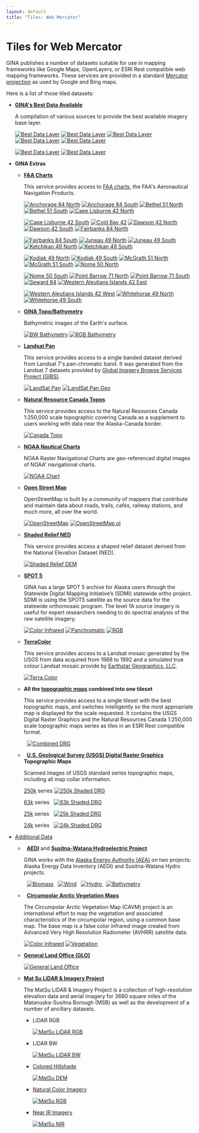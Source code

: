 ```yaml
---
layout: default
title: "Tiles: Web Mercator"
---
```


Tiles for Web Mercator
======================

<link type="text/css" rel="stylesheet" href="merc.stylesheet.css" />

GINA publishes a number of datasets suitable for use in mapping frameworks like Google Maps, OpenLayers, or ESRI Rest compatible web mapping frameworks. These services are provided in a standard [Mercator projection](http://en.wikipedia.org/wiki/Mercator_projection) as used by Google and Bing maps.

Here is a list of those tiled datasets:

- **[GINA's Best Data Available](web_bdl.html)**
    <p class="description">
    A compilation of various sources to provide the best available imagery base layer.
    </p>

    <a href="http://tiles.gina.alaska.edu/tilesrv/info/bdl"><img class="icon"  src="http://tiles.gina.alaska.edu/tiles/bdl/tile/0/0/0" alt="Best Data Layer" hover="Best Data Later"></a>
    <a href="http://tiles.gina.alaska.edu/tilesrv/info/bdl_esri_test"><img class="icon"  src="http://tiles.gina.alaska.edu/tiles/bdl_esri_test/tile/0/0/0" alt="Best Data Layer" hover="Best Data Later ESRI test"></a>
    <a href="http://tiles.gina.alaska.edu/tilesrv/info/bdl_geo"><img class="icon"  src="http://tiles.gina.alaska.edu/tiles/bdl_geo/tile/0/0/0" alt="Best Data Layer" hover="Best Data Later geo"></a>
    <a href="http://tiles.gina.alaska.edu/tilesrv/info/bdl_3573"><img class="icon"  src="http://tiles.gina.alaska.edu/tiles/bdl_3573/tile/0/0/0" alt="Best Data Layer" hover="EPSG 3573"></a>
    <a href="http://tiles.gina.alaska.edu/tilesrv/info/bdl_3574"><img class="icon"  src="http://tiles.gina.alaska.edu/tiles/bdl_3574/tile/0/0/0" alt="Best Data Layer" hover="EPSG 3574"></a>

    <a href="http://tiles.gina.alaska.edu/tilesrv/info/bdl_3575"><img class="icon"  src="http://tiles.gina.alaska.edu/tiles/bdl_3575/tile/0/0/0" alt="Best Data Layer" hover="EPSG 3575"></a>
    <a href="http://tiles.gina.alaska.edu/tilesrv/info/bdl_3576"><img class="icon"  src="http://tiles.gina.alaska.edu/tiles/bdl_3576/tile/0/0/0" alt="Best Data Layer" hover="EPSG 3576"></a>

- **GINA Extras**

    - **[FAA Charts](web_faa_charts.html)**
        <p class="description">
        This service provides access to <a href="http://www.faa.gov/air_traffic/flight_info/aeronav/">FAA charts</a>, the FAA's Aeronautical Navigation Products.
        </p>

        <a href="http://tiles.gina.alaska.edu/tilesrv/info/faa_anchorage_84_north"><img class="icon" src="http://tiles.gina.alaska.edu/tiles/faa_anchorage_84_north/tile/0/0/0" alt="Anchorage 84 North"></a>
        <a href="http://tiles.gina.alaska.edu/tilesrv/info/faa_anchorage_84_south"><img class="icon" src="http://tiles.gina.alaska.edu/tiles/faa_anchorage_84_south/tile/0/0/0" alt="Anchorage 84 South"></a>
        <a href="http://tiles.gina.alaska.edu/tilesrv/info/faa_bethel_51_north"><img class="icon" src="http://tiles.gina.alaska.edu/tiles/faa_bethel_51_north/tile/0/0/0" alt="Bethel 51 North"></a>
        <a href="http://tiles.gina.alaska.edu/tilesrv/info/faa_bethel_51_south"><img class="icon" src="http://tiles.gina.alaska.edu/tiles/faa_bethel_51_south/tile/0/0/0" alt="Bethel 51 South"></a>
        <a href="http://tiles.gina.alaska.edu/tilesrv/info/faa_cape_lisburne_42_north"><img class="icon" src="http://tiles.gina.alaska.edu/tiles/faa_cape_lisburne_42_north/tile/0/0/0" alt="Cape Lisburne 42 North"></a>

        <a href="http://tiles.gina.alaska.edu/tilesrv/info/faa_cape_lisburne_42_south"><img class="icon" src="http://tiles.gina.alaska.edu/tiles/faa_cape_lisburne_42_south/tile/0/0/0" alt="Cape Lisburne 42 South"></a>
        <a href="http://tiles.gina.alaska.edu/tilesrv/info/faa_cold_bay_42"><img class="icon" src="http://tiles.gina.alaska.edu/tiles/faa_cold_bay_42/tile/0/0/0" alt="Cold Bay 42"></a>
        <a href="http://tiles.gina.alaska.edu/tilesrv/info/faa_dawson_42_north"><img class="icon" src="http://tiles.gina.alaska.edu/tiles/faa_dawson_42_north/tile/0/0/0" alt="Dawson 42 North"></a>
        <a href="http://tiles.gina.alaska.edu/tilesrv/info/faa_dawson_42_south"><img class="icon" src="http://tiles.gina.alaska.edu/tiles/faa_dawson_42_south/tile/0/0/0" alt="Dawson 42 South"></a>
        <a href="http://tiles.gina.alaska.edu/tilesrv/info/faa_fairbanks_84_north"><img class="icon" src="http://tiles.gina.alaska.edu/tiles/faa_fairbanks_84_north/tile/0/0/0" alt="Fairbanks 84 North"></a>

        <a href="http://tiles.gina.alaska.edu/tilesrv/info/faa_fairbanks_84_south"><img class="icon" src="http://tiles.gina.alaska.edu/tiles/faa_fairbanks_84_south/tile/0/0/0" alt="Fairbanks 84 South"></a>
        <a href="http://tiles.gina.alaska.edu/tilesrv/info/faa_juneau_49_north"><img class="icon" src="http://tiles.gina.alaska.edu/tiles/faa_juneau_49_north/tile/0/0/0" alt="Juneau 49 North"></a>
        <a href="http://tiles.gina.alaska.edu/tilesrv/info/faa_juneau_49_south"><img class="icon" src="http://tiles.gina.alaska.edu/tiles/faa_juneau_49_south/tile/0/0/0" alt="Juneau 49 South"></a>
        <a href="http://tiles.gina.alaska.edu/tilesrv/info/faa_ketchikan_49_north"><img class="icon" src="http://tiles.gina.alaska.edu/tiles/faa_ketchikan_49_north/tile/0/0/0" alt="Ketchikan 49 North"></a>
        <a href="http://tiles.gina.alaska.edu/tilesrv/info/faa_ketchikan_49_south"><img class="icon" src="http://tiles.gina.alaska.edu/tiles/faa_ketchikan_49_south/tile/0/0/0" alt="Ketchikan 49 South"></a>

        <a href="http://tiles.gina.alaska.edu/tilesrv/info/faa_kodiak_49_north"><img class="icon" src="http://tiles.gina.alaska.edu/tiles/faa_kodiak_49_north/tile/0/0/0" alt="Kodiak 49 North"></a>
        <a href="http://tiles.gina.alaska.edu/tilesrv/info/faa_kodiak_49_south"><img class="icon" src="http://tiles.gina.alaska.edu/tiles/faa_kodiak_49_south/tile/0/0/0" alt="Kodiak 49 South"></a>
        <a href="http://tiles.gina.alaska.edu/tilesrv/info/faa_mcgrath_51_north"><img class="icon" src="http://tiles.gina.alaska.edu/tiles/faa_mcgrath_51_north/tile/0/0/0" alt="McGrath 51 North"></a>
        <a href="http://tiles.gina.alaska.edu/tilesrv/info/faa_mcgrath_51_south"><img class="icon" src="http://tiles.gina.alaska.edu/tiles/faa_mcgrath_51_south/tile/0/0/0" alt="McGrath 51 South"></a>
        <a href="http://tiles.gina.alaska.edu/tilesrv/info/faa_nome_50_north"><img class="icon" src="http://tiles.gina.alaska.edu/tiles/faa_nome_50_north/tile/0/0/0" alt="Nome 50 North"></a>

        <a href="http://tiles.gina.alaska.edu/tilesrv/info/faa_nome_50_south"><img class="icon" src="http://tiles.gina.alaska.edu/tiles/faa_nome_50_south/tile/0/0/0" alt="Nome 50 South"></a>
        <a href="http://tiles.gina.alaska.edu/tilesrv/info/faa_point_barrow_71_north"><img class="icon" src="http://tiles.gina.alaska.edu/tiles/faa_point_barrow_71_north/tile/0/0/0" alt="Point Barrow 71 North"></a>
        <a href="http://tiles.gina.alaska.edu/tilesrv/info/faa_point_barrow_71_south"><img class="icon" src="http://tiles.gina.alaska.edu/tiles/faa_point_barrow_71_south/tile/0/0/0" alt="Point Barrow 71 South"></a>
        <a href="http://tiles.gina.alaska.edu/tilesrv/info/faa_seward_84"><img class="icon" src="http://tiles.gina.alaska.edu/tiles/faa_seward_84/tile/0/0/0" alt="Seward 84"></a>
        <a href="http://tiles.gina.alaska.edu/tilesrv/info/faa_western_aleutian_islands_42_east"><img class="icon" src="http://tiles.gina.alaska.edu/tiles/faa_western_aleutian_islands_42_east/tile/0/0/0" alt="Western Aleutians Islands 42 East"></a>

        <a href="http://tiles.gina.alaska.edu/tilesrv/info/faa_western_aleutian_islands_42_west"><img class="icon" src="http://tiles.gina.alaska.edu/tiles/faa_western_aleutian_islands_42_west/tile/0/0/0" alt="Western Aleutians Islands 42 West"></a>
        <a href="http://tiles.gina.alaska.edu/tilesrv/info/faa_whitehorse_49_north"><img class="icon" src="http://tiles.gina.alaska.edu/tiles/faa_whitehorse_49_north/tile/0/0/0" alt="Whitehorse 49 North"></a>
        <a href="http://tiles.gina.alaska.edu/tilesrv/info/faa_whitehorse_49_south"><img class="icon" src="http://tiles.gina.alaska.edu/tiles/faa_whitehorse_49_south/tile/0/0/0" alt="Whitehorse 49 South"></a>

    - **[GINA Topo/Bathymetry](http://www.gina.alaska.edu/data/gtopo-dem-bathymetry)**
        <p class="description">
        Bathymetric images of the Earth's surface.
        </p>

        <a href="http://tiles.gina.alaska.edu/tilesrv/info/gina_bathymetry_bw_google"><img class="icon" src="http://tiles.gina.alaska.edu/tiles/gina_bathymetry_bw_google/tile/0/0/0" alt="BW Bathymetry"></a>
        <a href="http://tiles.gina.alaska.edu/tilesrv/info/gina_bathymetry_rgb_google"><img class="icon" src="http://tiles.gina.alaska.edu/tiles/gina_bathymetry_rgb_google/tile/0/0/0" alt="RGB Bathymetry"></a>

    - **[Landsat Pan](web_landsat_pan.html)**
        <p class="description">
        This service provides access to a single banded dataset derived from Landsat 7's pan-chromatic band. It was generated from the Landsat 7 datasets provided by <a href="https://wiki.earthdata.nasa.gov/display/GIBS">Global Imagery Browse Services Project (GIBS)</a>.
        </p>

        <a href="http://tiles.gina.alaska.edu/tilesrv/info/landsat_pan"><img class="icon" src="http://tiles.gina.alaska.edu/tiles/landsat_pan/tile/0/0/0" alt="LandSat Pan"></a>
        <a href="http://tiles.gina.alaska.edu/tilesrv/info/landsat_pan_geo"><img class="icon" src="http://tiles.gina.alaska.edu/tiles/landsat_pan_geo/tile/0/0/0" alt="LandSat Pan Geo"></a>

    - **[Natural Resource Canada Topos](web_nrcan_topo.html)**
        <p class="description">
        This service provides access to the Natural Resources Canada 1:250,000 scale topographic covering Canada as a supplement to users working with data near the Alaska-Canada border.
        </p>

        <a href="http://tiles.gina.alaska.edu/tilesrv/info/drg_nrcan"><img class="icon" src="http://tiles.gina.alaska.edu/tiles/drg_nrcan/tile/0/0/0" alt="Canada Topo"></a>

    - **[NOAA Nautical Charts](web_noaa_charts.html)**
        <p class="description">
        NOAA Raster Navigational Charts are geo-referenced digital images of NOAA' navigational charts.
        </p>

        <a href="http://tiles.gina.alaska.edu/tilesrv/info/noaa_charts"><img class="icon" src="http://tiles.gina.alaska.edu/tiles/noaa_charts/tile/0/0/0" alt="NOAA Chart"></a>

    - **[Open Street Map](https://www.openstreetmap.org/about)**
        <p class="description">
        OpenStreetMap is built by a community of mappers that contribute and maintain data about roads, trails, cafés, railway stations, and much more, all over the world.
        </p>

        <a href="http://tiles.gina.alaska.edu/tilesrv/info/osm_google"><img class="icon" src="http://tiles.gina.alaska.edu/tiles/osm_google/tile/0/0/0" alt="OpenStreetMap"></a>
        <a href="http://tiles.gina.alaska.edu/tilesrv/info/osm-google-ol_google"><img class="icon" src="http://tiles.gina.alaska.edu/tiles/osm-google-ol_google/tile/0/0/0" alt="OpenStreetMap ol"></a>

    - **[Shaded Relief NED](web_ned.html)**
        <p class="description">
        This service provides access a shaped relief dataset derived from the National Elevation Dataset (NED).
        </p>

        <a href="http://tiles.gina.alaska.edu/tilesrv/info/shaded_relief_ned"><img class="icon" src="http://tiles.gina.alaska.edu/tiles/shaded_relief_ned/tile/0/0/0" alt="Shaded Relief DEM"></a>

    - **[SPOT 5](http://www.gina.alaska.edu/data/satellite/spot-5)**
        <p class="description">
        GINA has a large SPOT 5 archive for Alaska users through the Statewide Digital Mapping Initiative’s (SDMI) statewide ortho project. SDMI is using the SPOT5 satellite as the source data for the statewide orthomosaic program. The level 1A source imagery is useful for expert researchers needing to do spectral analysis of the raw satellite imagery.
        </p>

        <a href="http://tiles.gina.alaska.edu/tilesrv/info/SPOT5.SDMI.ORTHO_CIR"><img class="icon" src="http://tiles.gina.alaska.edu/tiles/SPOT5.SDMI.ORTHO_CIR/tile/0/0/0" alt="Color Infrared"></a>
        <a href="http://tiles.gina.alaska.edu/tilesrv/info/SPOT5.SDMI.ORTHO_PAN"><img class="icon" src="http://tiles.gina.alaska.edu/tiles/SPOT5.SDMI.ORTHO_PAN_aa/tile/0/0/0" alt="Panchromatic"></a>
        <a href="http://tiles.gina.alaska.edu/tilesrv/info/SPOT5.SDMI.ORTHO_RGB"><img class="icon" src="http://tiles.gina.alaska.edu/tiles/SPOT5.SDMI.ORTHO_RGB/tile/0/0/0" alt="RGB"></a>

    - **[TerraColor](web_terracolor.html)**
        <p class="description">
        This service provides access to a Landsat mosaic generated by the USGS from data acquired from 1988 to 1992 and a simulated true colour Landsat mosaic provide by <a href="http://terracolor.net">Earthstar Geographics, LLC</a>.
        </p>

        <a href="http://tiles.gina.alaska.edu/tilesrv/info/terracolor"><img class="icon" src="http://tiles.gina.alaska.edu/tiles/terracolor/tile/0/0/0" alt="Terra Color"></a>

    - **All the [topographic maps](web_drg.html) combined into one tileset**
        <p class="description">
        This service provides access to a single tileset with the best topographic maps, and switches intelligently so the most appropriate map is displayed for the scale requested. It contains the USGS Digital Raster Graphics and the Natural Resources Canada 1:250,000 scale topographic maps series as tiles in an ESRI Rest compatible format.
        </p>

        <a style="margin-left:8px;" href="http://tiles.gina.alaska.edu/tilesrv/info/drg"><img class="icon" src="http://tiles.gina.alaska.edu/tiles/drg/tile/0/0/0" alt="Combined DRG">

    - **[U.S. Geological Survey (USGS) Digital Raster Graphics](http://topomaps.usgs.gov/drg/) Topographic Maps**
        <p class="description">
        Scanned images of USGS standard series topographic maps, including all map collar information.
        </p>

        [250k](web_250k_drg.html) series
            <a href="http://tiles.gina.alaska.edu/tilesrv/info/250k_drg_shaded"><img class="icon"  src="http://tiles.gina.alaska.edu/tiles/250k_drg_shaded/tile/0/0/0" alt="250k Shaded DRG"></a>

        [63k](web_63k_drg_aa.html) series
            <a style="margin-left:8px;" href="http://tiles.gina.alaska.edu/tilesrv/info/63k_drg_shaded"><img class="icon" src="http://tiles.gina.alaska.edu/tiles/63k_drg_shaded/tile/0/0/0" alt="63k Shaded DRG"></a>

        [25k](web_25k_drg.html) series
            <a style="margin-left:8px;" href="http://tiles.gina.alaska.edu/tilesrv/info/25k_drg_shaded"><img class="icon" src="http://tiles.gina.alaska.edu/tiles/25k_drg_shaded/tile/0/0/0" alt="25k Shaded DRG"></a>

        [24k](web_24k_drg.html) series
            <a style="margin-left:8px;" href="http://tiles.gina.alaska.edu/tilesrv/info/24k_drg_shaded"><img class="icon" src="http://tiles.gina.alaska.edu/tiles/24k_drg_shaded/tile/0/0/0" alt="24k Shaded DRG">

- Additional Data

    - **[AEDI](http://akenergyinventory.org/)** and **[Susitna-Watana Hydroelectric Project](http://www.susitna-watanahydro.org/project/project-description/)**
        <p class="description">
        GINA works with the <a href="http://www.susitna-watanahydro.org/project/project-description/">Alaska Energy Authority (AEA)</a> on two projects: Alaska Energy Data Inventory (AEDI) and Susitna-Watana Hydro projects.
        </p>

        <a style="margin-left:8px;" href="http://tiles.gina.alaska.edu/tilesrv/info/aea_forest_biomass_google"><img class="icon" src="http://tiles.gina.alaska.edu/tiles/aea_forest_biomass_google/tile/0/0/0" alt="Biomass"></a>
        <a style="margin-left:8px;" href="http://tiles.gina.alaska.edu/tilesrv/info/aea_wind_google"><img class="icon" src="http://tiles.gina.alaska.edu/tiles/aea_wind_google/tile/0/0/0" alt="Wind"></a>
        <a style="margin-left:8px;" href="http://tiles.gina.alaska.edu/tilesrv/info/hydro_google"><img class="icon" src="http://tiles.gina.alaska.edu/tiles/hydro_google/tile/0/0/0" alt="Hydro">
        <a style="margin-left:8px;" href="http://tiles.gina.alaska.edu/tilesrv/info/aea_gina_bathymetry_google"><img class="icon" src="http://tiles.gina.alaska.edu/tiles/aea_gina_bathymetry_google/tile/0/0/0" alt="Bathymetry">

    - **[Circumpolar Arctic Vegetation Maps](http://www.geobotany.uaf.edu/cavm/)**
        <p class="description">
        The Circumpolar Arctic Vegetation Map (CAVM) project is an international effort to map the vegetation and associated characteristics of the circumpolar region, using a common base map. The base map is a false color infrared image created from Advanced Very High Resolution Radiometer (AVHRR) satellite data.
        </p>

        <a href="http://tiles.gina.alaska.edu/tilesrv/info/cavm_cir"><img class="icon" src="http://tiles.gina.alaska.edu/tiles/cavm_cir/tile/0/0/0" alt="Color Infrared"></a>
        <a href="http://tiles.gina.alaska.edu/tilesrv/info/cavm_veg"><img class="icon" src="http://tiles.gina.alaska.edu/tiles/cavm_veg/tile/0/0/0" alt="Vegetation"></a>

    - **[General Land Office (GLO)](http://www.glorecords.blm.gov/default.aspx)**

        <a href="http://tiles.gina.alaska.edu/tilesrv/info/glo_google"><img class="icon" src="http://tiles.gina.alaska.edu/tiles/glo_google/tile/0/0/0" alt="General Land Office"></a>

    - **[Mat Su LiDAR & Imagery Project](http://www.matsugov.us/it/gis/2011-lidar-imagery-project)**
        <p class="description">
        The MatSu LiDAR & Imagery Project is a collection of high-resolution elevation data and aerial imagery for 3680 square miles of the Matanuska-Susitna Borough (MSB) as well as the development of a number of ancillary datasets.
        </p>

      - LiDAR RGB

          <a href="http://tiles.gina.alaska.edu/tilesrv/info/matsu_lidar_rgb"><img class="matsu-icon" src="http://tiles.gina.alaska.edu/tiles/matsu_lidar_rgb/tile/0/0/0" alt="MatSu LiDAR RGB"></a>

      - LiDAR BW

          <a href="http://tiles.gina.alaska.edu/tilesrv/info/matsu_lidar_bw"><img class="matsu-icon" src="http://tiles.gina.alaska.edu/tiles/matsu_lidar_bw/tile/0/0/0" alt="MatSu LiDAR BW"></a>

      - [Colored Hillshade](web_matsu_dem.html)

          <a href="http://tiles.gina.alaska.edu/tilesrv/info/matsu_dem"><img class="matsu-icon" src="http://tiles.gina.alaska.edu/tiles/matsu_dem/tile/0/0/0" alt="MatSu DEM"></a>

      - [Natural Color Imagery](web_matsu_imagery_rgb.html)

          <a href="http://tiles.gina.alaska.edu/tilesrv/info/matsu_rgb"><img class="matsu-icon" src="http://tiles.gina.alaska.edu/tiles/matsu_rgb/tile/0/0/0" alt="MatSu RGB"></a>

      - [Near IR Imagery](web_matsu_imagery_nir.html)

          <a href="http://tiles.gina.alaska.edu/tilesrv/info/matsu_nir"><img class="matsu-icon" src="http://tiles.gina.alaska.edu/tiles/matsu_nir/tile/0/0/0" alt="MatSu NIR"></a>
